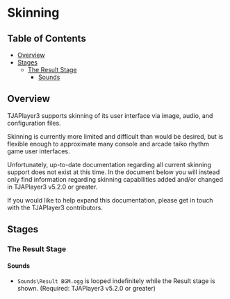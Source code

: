 <!-- omit in toc -->
# Skinning

<!-- omit in toc -->
## Table of Contents

- [Overview](#overview)
- [Stages](#stages)
  - [The Result Stage](#the-result-stage)
    - [Sounds](#sounds)

## Overview

TJAPlayer3 supports skinning of its user interface via image, audio, and configuration files.

Skinning is currently more limited and difficult than would be desired, but is flexible enough to approximate many console and arcade taiko rhythm game user interfaces.

Unfortunately, up-to-date documentation regarding all current skinning support does not exist at this time. In the document below you will instead only find information regarding skinning capabilities added and/or changed in TJAPlayer3 v5.2.0 or greater.

If you would like to help expand this documentation, please get in touch with the TJAPlayer3 contributors.

## Stages

### The Result Stage

#### Sounds

- `Sounds\Result BGM.ogg` is looped indefinitely while the Result stage is shown. (Required: TJAPlayer3 v5.2.0 or greater)
